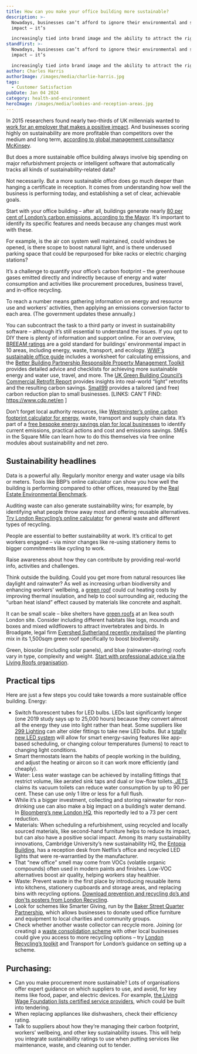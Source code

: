 ```yaml
---
title: How can you make your office building more sustainable?
description: >-
  Nowadays, businesses can’t afford to ignore their environmental and social
  impact – it’s

  increasingly tied into brand image and the ability to attract the right people.
standFirst: >-
  Nowadays, businesses can’t afford to ignore their environmental and social
  impact – it’s

  increasingly tied into brand image and the ability to attract the right people.
author: Charles Harris
authorImage: /images/media/charlie-harris.jpg
tags:
  - Customer Satisfaction
pubDate: Jan 04 2024
category: health-and-environment
heroImage: /images/media/loobies-and-reception-areas.jpg
---
```

In 2015 researchers found nearly two-thirds of UK millennials wanted to [work for an
employer that makes a positive impact](https://www.theguardian.com/sustainable-business/2015/may/05/millennials-employment-employers-values-ethics-job). And businesses scoring highly on sustainability are
more profitable than competitors over the medium and long term, [according to global
management consultancy McKinsey](https://www.mckinsey.com/~/media/McKinsey/Business%20Functions/Sustainability/Our%20Insights/Profits%20with%20purpose/Profits%20with%20Purpose.ashx).

But does a more sustainable office building always involve big spending on major
refurbishment projects or intelligent software that automatically tracks all kinds of
sustainability-related data?

Not necessarily. But a more sustainable office does go much deeper than hanging a
certificate in reception. It comes from understanding how well the business is performing
today, and establishing a set of clear, achievable goals.

Start with your office building – after all, buildings generate nearly [80 per cent of London’s
carbon emissions, according to the Mayor](https://www.london.gov.uk/MAYOR%20ANNOUNCES%20PLANS%20FOR%20NEW%20BUILDINGS%20TO%20IMPROVE%20LONDON%20AIR%20QUALITY). It’s important to identify its specific features and
needs because any changes must work with these.

For example, is the air con system well maintained, could windows be opened, is there scope to boost natural light, and is there underused parking space that could be repurposed for bike racks or electric
charging stations?

It’s a challenge to quantify your office’s carbon footprint – the greenhouse gases emitted
directly and indirectly because of energy and water consumption and activities like
procurement procedures, business travel, and in-office recycling.

To reach a number means gathering information on energy and resource use and workers’
activities, then applying an emissions conversion factor to each area. (The government
updates these annually.)

You can subcontract the task to a third party or invest in sustainability software – although
it’s still essential to understand the issues. If you opt to DIY there is plenty of information
and support online. For an overview, [BREEAM ratings](https://bregroup.com/products/breeam/) are a gold standard for buildings’
environmental impact in 10 areas, including energy, waste, transport, and ecology.
[WWF’s sustainable office guide](https://www.wwf.org.uk/sites/default/files/2020-12/Sustainable%20Office%20Guide%20WWF%202020.pdf) includes a worksheet for calculating emissions, and the
[Better Building Partnership Responsible Property Management Toolkit](https://www.betterbuildingspartnership.co.uk/toolkits) provides detailed
advice and checklists for achieving more sustainable energy and water use, travel, and
more. The [UK Green Building Council’s Commercial Retrofit Report](https://ukgbc.org/wp-content/uploads/2022/05/Commercial-Retrofit-Report.pdf) provides insights into
real-world “light” retrofits and the resulting carbon savings. [Small99](https://small99.co.uk/) provides a tailored (and
free) carbon reduction plan to small businesses.
\[LINKS:
CAN'T FIND: https://www.cdp.net/en
 ]

Don’t forget local authority resources, like [Westminster’s online carbon footprint calculator
for energy](https://www.westminster.gov.uk/businesses/support-schemes-businesses/energy-saving-westminster-businesses), waste, transport and supply chain data. It’s part of a [free bespoke energy savings
plan for local businesses](https://www.cityoflondon.gov.uk/services/environmental-health/climate-action/climate-action-projects/working-with-smes-through-heart-of-the-city) to identify current emissions, practical actions and cost and
emissions savings. SMEs in the Square Mile can learn how to do this themselves via free
online modules about sustainability and net zero.

## Sustainability headlines

Data is a powerful ally. Regularly monitor energy and water usage via bills or meters. Tools
like BBP’s online calculator can show you how well the building is performing compared to
other offices, measured by the [Real Estate Environmental Benchmark](https://www.betterbuildingspartnership.co.uk/our-priorities/measuring-reporting/real-estate-environmental-benchmark#:~:text=The%20Real%20Estate%20Environmental%20Benchmark,commercial%20property%20in%20the%20UK).

Auditing waste can also generate sustainability wins; for example, by identifying what
people throw away most and offering reusable alternatives. [Try London Recycling’s online
calculator](https://londonrecycles.co.uk/business/calculator/) for general waste and different types of recycling.

People are essential to better sustainability at work. It’s critical to get workers engaged –
via minor changes like re-using stationery items to bigger commitments like cycling to work.

Raise awareness about how they can contribute by providing real-world info, activities and
challenges.

Think outside the building. Could you get more from natural resources like daylight and
rainwater? As well as increasing urban biodiversity and enhancing workers’ wellbeing, a
[green roof](https://greenrooftraining.com/) could cut heating costs by improving thermal insulation, and help to cool
surrounding air, reducing the “urban heat island” effect caused by materials like concrete
and asphalt.

It can be small scale – bike shelters have [green roofs](https://www.betterbuildingspartnership.co.uk/green-roofs-central-london) at an Ikea south London site. Consider
including different habitats like logs, mounds and boxes and mixed wildflowers to attract
invertebrates and birds. In Broadgate, legal firm [Evershed Sutherland recently revitalised](https://londongardenstrust.org/log2023/eversheds-sutherland-booklet-june-2023.pdf)
the planting mix in its 1,500sqm green roof specifically to boost biodiversity.

Green, biosolar (including solar panels), and blue (rainwater-storing) roofs vary in type,
complexity and weight. [Start with professional advice via the Living Roofs organisation](https://livingroofs.org/small-green-roofs-green-roof-shelters/).

## Practical tips

Here are just a few steps you could take towards a more sustainable office building.
Energy:

* Switch fluorescent tubes for LED bulbs. LEDs last significantly longer (one 2019 study
  says up to 25,000 hours) because they convert almost all the energy they use into
  light rather than heat. Some suppliers like [299 Lighting](https://www.299lighting.co.uk/en/energy-efficient-lighting) can alter older fittings to take
  new LED bulbs. But a [totally new LED system](https://link.springer.com/article/10.1007/s12053-018-9662-4?utm_source=getftr&utm_medium=getftr&utm_campaign=getftr_pilot) will allow for smart energy-saving
  features like app-based scheduling, or changing colour temperatures (lumens) to
  react to changing light conditions.
* Smart thermostats learn the habits of people working in the building, and adjust the
  heating or aircon so it can work more efficiently (and cheaply).
* Water: Less water wastage can be achieved by installing fittings that restrict volume, like aerated sink taps and dual or low-flow toilets.[ JETS](https://www.jetsgroup.com/buildings/green-buildings/breeam-excellent?gclid=EAIaIQobChMI3-PZkPPWggMV14xQBh18-wXBEAAYAiAAEgILHvD) claims its vacuum toilets can reduce water consumption by up to 90 per cent. These can use only 1 litre or less for
  a full flush.
* While it’s a bigger investment, collecting and storing rainwater for non-drinking use
  can also make a big impact on a building’s water demand. In [Bloomberg’s new
  London HQ](https://www.aqua-lity.co.uk/5757/london-bloomberg-hq), this reportedly led to a 73 per cent reduction.
* Materials: When scheduling a refurbishment, using recycled and locally sourced materials, like
  second-hand furniture helps to reduce its impact, but can also have a positive social
  impact. Among its many sustainability innovations, Cambridge University’s new
  sustainability HQ, the [Entopia Building](https://www.cisl.cam.ac.uk/about/entopia-building), has a reception desk from Netflix’s office and
  recycled LED lights that were re-warrantied by the manufacturer.
* That “new office” smell may come from VOCs (volatile organic compounds) often
  used in modern paints and finishes. Low-VOC alternatives boost air quality, helping
  workers stay healthier.
* Waste: Prevent waste in the first place by introducing reusable items into kitchens,
  stationery cupboards and storage areas, and replacing bins with recycling options.
  [Download prevention and recycling do’s and don'ts posters from London Recycling](https://londonrecycles.co.uk/business/toolkits-resources/).
* Look for schemes like Smarter Giving, run by the [Baker Street Quarter Partnership](https://bakerstreetq.co.uk/news-and-whats-on/news-archives/unwanted-office-furniture/#:~:text=Is%20your%20office%20or%20business,local%20charities%20and%20community%20groups),
  which allows businesses to donate used office furniture and equipment to local
  charities and community groups.
* Check whether another waste collector can recycle more. Joining (or creating) a
  [waste consolidation scheme](https://content.tfl.gov.uk/wasteconsolidation.pdf) with other local businesses could give you access to
  more recycling options – try [London Recycling’s toolkit](https://londonrecycles.co.uk/business/toolkits-resources/waste-consolidation/) and Transport for London’s
  guidance on setting up a scheme.

## Purchasing:

* Can you make procurement more sustainable? Lots of organisations offer expert
  guidance on which suppliers to use, and avoid, for key items like food, paper, and
  electric devices. For example, [the Living Wage Foundation lists certified service
  providers](https://www.livingwage.org.uk/accredited-living-wage-employers), which could be built into tendering.
* When replacing appliances like dishwashers, check their efficiency rating.
* Talk to suppliers about how they’re managing their carbon footprint, workers’
  wellbeing, and other key sustainability issues. This will help you integrate
  sustainability ratings to use when putting services like maintenance, waste, and
  cleaning out to tender.